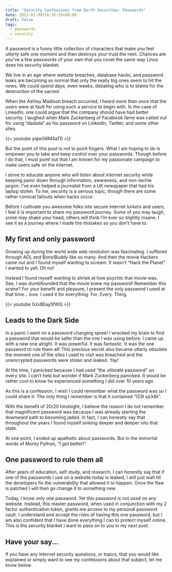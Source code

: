 ```yaml
---
title: "Security Confessions from Darth Securitas: Passwords"
date: 2023-01-09T16:35:29+08:00
draft: false
tags:
  - passwords
  - security
---
```


A password is a funny little collection of characters that make you feel utterly safe one moment and then destroys your trust the next. Chances are you’ve a few passwords of your own that you covet the same way Linus does his security blanket.

<!--more-->

We live in an age where website breaches, database hacks, and password leaks are becoming so normal that only the really big ones seem to hit the news. We could spend days, even weeks, debating who is to blame for the destruction of the sacred.

When the Ashley Madison breach occurred, I heard more than once that the users were at fault for using such a service to begin with. In the case of LinkedIn, one could argue that the company should have had better security. I laughed when Mark Zuckerberg of Facebook fame was called out for using “dadada” as his password on LinkedIn, Twitter, and some other sites.

{{< youtube yajwG6M4aT0 >}}

But the point of this post is not to point fingers. What I am hoping to do is empower you to take and keep control over your passwords. Though before I do that, I must point out that I am known for my passionate campaign to make users safe on the internet.

I strive to educate anyone who will listen about internet security while keeping panic down through information, awareness, and non-techie jargon. I’ve even helped a journalist from a UK newspaper that had his laptop stolen. To me, security is a serious topic, though there are some rather comical fallouts when hacks occur.

Before I cultivate you awesome folks into secure internet lurkers and users, I feel it is important to share my password journey. Some of you may laugh, some may shake your head, others will think I’m ever so slightly insane. I see it as a journey where I made the mistakes so you don’t have to.

## My first and only password

Growing up during the world wide web revolution was fascinating. I suffered through AOL and BonziBuddy like so many. And then the movie Hackers came out and I found myself wanting to scream. It wasn’t “Hack the Planet” I wanted to yell. Oh no!

Instead I found myself wanting to shriek at how psychic that movie was. See, I was dumbfounded that the movie knew my password! Remember this scene? For your benefit and pleasure, I present the only password I used at that time… love. I used it for everything. For. Every. Thing.

{{< youtube 0Jx8Eay5fWQ >}}

## Leads to the Dark Side

In a panic I went on a password changing spree! I wracked my brain to find a password that would be safer than the one I was using before. I came up with a new one alright. It was powerful. It was fantastic. It was the one password to rule them all! This precious secret also became utterly obsolete the moment one of the sites I used to visit was breached and the unencrypted passwords were stolen and leaked. Yay!

At the time, I panicked because I had used “the ultimate password” on every site. I can’t help but wonder if Mark Zuckerberg panicked. It would be rather cool to know he experienced something I did over 10 years ago.

As this is a confession, I wish I could remember what the password was so I could share it. The only thing I remember is that it contained “l33t sp34k”.

With the benefit of 20/20 hindsight, I believe the reason I do not remember that magnificent password was because I was already starting the downward path to becoming jaded. In fact, I can honestly say that throughout the years I found myself sinking deeper and deeper into that state.

At one point, I ended up apathetic about passwords. But in the immortal words of Monty Python, “I got better!“

## One password to rule them all

After years of education, self study, and research, I can honestly say that if one of the passwords I use on a website today is leaked, I will just wait till the developers fix the vulnerability that allowed it to happen. Once the flaw is patched I will then go change it to something new.

Today, I know only one password. Yet this password is not used on any website. Instead, this master password, when used in conjunction with my 2 factor authentication token, grants me access to my personal password vault. I understand and accept the risks of having this one password, but I am also confident that I have done everything I can to protect myself online. This is the security blanket I want to pass on to you in my next post.

## Have your say...

If you have any internet security questions, or topics, that you would like explained or simply want to see my confessions about that subject, let me know below.
